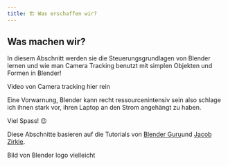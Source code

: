 ```yaml
---
title: 🏗️ Was erschaffen wir?
---
```

## Was machen wir?

In diesem Abschnitt werden sie die Steuerungsgrundlagen von Blender lernen und  wie man Camera Tracking benutzt mit simplen Objekten und Formen in Blender!

 
Video von Camera tracking hier rein


Eine Vorwarnung, Blender kann recht ressourcenintensiv sein also schlage ich ihnen stark vor, ihren Laptop an den Strom angehängt zu haben.

Viel Spass! 😉

Diese Abschnitte basieren auf die Tutorials von [Blender Guru](https://www.youtube.com/@blenderguru)und [Jacob Zirkle](https://www.youtube.com/watch?v=ui0JUHE12k8).

Bild von Blender logo vielleicht
